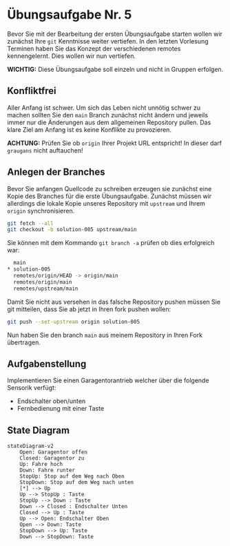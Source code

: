 # Übungsaufgabe Nr. 5

Bevor Sie mit der Bearbeitung der ersten Übungsaufgabe starten wollen wir zunächst Ihre `git` Kenntnisse weiter vertiefen. In den letzten Vorlesung Terminen haben Sie das Konzept der verschiedenen remotes kennengelernt. Dies wollen wir nun vertiefen.

**WICHTIG:** Diese Übungsaufgabe soll einzeln und nicht in Gruppen erfolgen.

## Konfliktfrei

Aller Anfang ist schwer. Um sich das Leben nicht unnötig schwer zu machen sollten Sie den `main` Branch zunächst nicht ändern und jeweils immer nur die Änderungen aus dem allgemeinen Repository pullen. Das klare Ziel am Anfang ist es keine Konflikte zu provozieren.

**ACHTUNG:** Prüfen Sie ob `origin` Ihrer Projekt URL entspricht! In dieser darf `graugans` nicht auftauchen!

## Anlegen der Branches

Bevor Sie anfangen Quellcode zu schreiben erzeugen sie zunächst eine Kopie des Branches für die erste Übungsaufgabe. Zunächst müssen wir allerdings die lokale Kopie unseres Repository mit `upstream` und Ihrem `origin` synchronisieren.

```sh
git fetch --all
git checkout -b solution-005 upstream/main
```

Sie können mit dem Kommando ``git branch -a`` prüfen ob dies erfolgreich war:

```sh
  main
* solution-005
  remotes/origin/HEAD -> origin/main
  remotes/origin/main
  remotes/upstream/main
```

Damit Sie nicht aus versehen in das falsche Repository pushen müssen Sie git mitteilen, dass Sie ab jetzt in Ihren fork pushen wollen:

```sh
git push --set-upstream origin solution-005
```

Nun haben Sie den branch `main` aus meinem Repository in Ihren Fork übertragen.

## Aufgabenstellung

Implementieren Sie einen Garagentorantrieb welcher über die folgende Sensorik verfügt:

- Endschalter oben/unten
- Fernbedienung mit einer Taste

## State Diagram

```mermaid
stateDiagram-v2
    Open: Garagentor offen
    Closed: Garagentor zu
    Up: Fahre hoch
    Down: Fahre runter
    StopUp: Stop auf dem Weg nach Oben
    StopDown: Stop auf dem Weg nach unten
    [*] --> Up
    Up --> StopUp : Taste
    StopUp --> Down : Taste
    Down --> Closed : Endschalter Unten
    Closed --> Up : Taste
    Up --> Open: Endschalter Oben
    Open --> Down: Taste
    StopDown --> Up: Taste
    Down --> StopDown: Taste
```